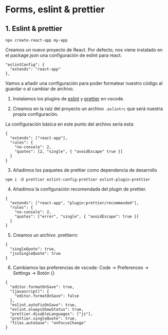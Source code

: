 # Forms, eslint & prettier

## 1. Eslint & prettier

```
npx create-react-app my-app
```

Creamos un nuevo proyecto de React. Por defecto, nos viene instalado en el package.json una configuración de eslint para react.

```
"eslintConfig": {
  "extends": "react-app"
},
```

Vamos a añadir una configuración para poder formatear nuestro código al guardar o al cambiar de archivo.

1. Instalamos los plugins de [eslint](https://marketplace.visualstudio.com/items?itemName=dbaeumer.vscode-eslint) y [prettier](https://marketplace.visualstudio.com/items?itemName=esbenp.prettier-vscode) en vscode.

2. Creamos en la raíz del proyecto un archivo `.eslintrc` que será nuestra propia configuración.

La configuración básica en este punto del archivo sería esta:

```
{
  "extends": ["react-app"],
  "rules": {
    "no-console": 2,
    "quotes": [2, "single", { "avoidEscape" true }]
  }
}
```

3. Añadimos los paquetes de prettier como dependencia de desarrollo

```
npm i -D prettier eslint-config-prettier eslint-plugin-prettier
```

4. Añadimos la configuración recomendada del plugin de prettier.

```
{
  "extends": ["react-app", "plugin:prettier/recommended"],
  "rules": {
    "no-console": 2,
    "quotes": ["error", "single", { "avoidEscape": true }]
  }
}
```

5. Creamos un archivo .prettierrc

```
{
  "singleQuote": true,
  "jsxSingleQuote": true
}
```

6. Cambiamos las preferencias de vscode: Code -> Preferences -> Settings -> Botón {}

```
{
  "editor.formatOnSave": true,
  "[javascript]": {
    "editor.formatOnSave": false
  },
  "eslint.autoFixOnSave": true,
  "eslint.alwaysShowStatus": true,
  "prettier.disableLanguages": ["js"],
  "prettier.singleQuote": true,
  "files.autoSave": "onFocusChange"
}
```
